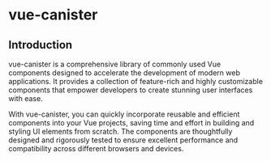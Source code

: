# vue-canister
## Introduction
vue-canister is a comprehensive library of commonly used Vue components designed to accelerate the development of modern web applications. It provides a collection of feature-rich and highly customizable components that empower developers to create stunning user interfaces with ease.

With vue-canister, you can quickly incorporate reusable and efficient components into your Vue projects, saving time and effort in building and styling UI elements from scratch. The components are thoughtfully designed and rigorously tested to ensure excellent performance and compatibility across different browsers and devices.

